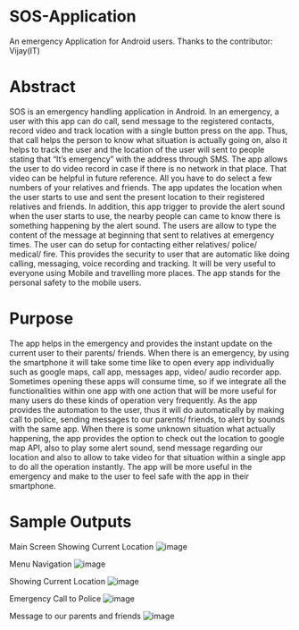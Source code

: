 # SOS-Application
An emergency Application for Android users. Thanks to the contributor: Vijay(IT)

# Abstract
  SOS is an emergency handling application in Android. In an emergency, a user with this app can do call, send message to the registered contacts, record video and track location with a single button press on the app.  Thus, that call helps the person to know what situation is actually going on, also it helps to track the user and the location of the user will sent to people stating that “It’s emergency” with the address through SMS.  The app allows the user to do video record in case if there is no network in that place. That video can be helpful in future reference. All you have to do select a few numbers of your relatives and friends.
	The app updates the location when the user starts to use and sent the present location to their registered relatives and friends. In addition, this app trigger to provide the alert sound when the user starts to use, the nearby people can came to know there is something happening by the alert sound. 
	The users are allow to type the content of the message at beginning that sent to relatives at emergency times. The user can do setup for contacting either relatives/ police/ medical/ fire. This provides the security to user that are automatic like doing calling, messaging, voice recording and tracking. It will be very useful to everyone using Mobile and travelling more places. The app stands for the personal safety to the mobile users.

# Purpose
  The app helps in the emergency and provides the instant update on the current user to their parents/ friends. When there is an emergency, by using the smartphone it will take some time like to open every app individually such as google maps, call app, messages app, video/ audio recorder app. Sometimes opening these apps will consume time, so if we integrate all the functionalities within one app with one action that will be more useful for many users do these kinds of operation very frequently. As the app provides the automation to the user, thus it will do automatically by making call to police, sending messages to our parents/ friends, to alert by sounds with the same app.
	When there is some unknown situation what actually happening, the app provides the option to check out the location to google map API, also to play some alert sound, send message regarding our location and also to allow to take video for that situation within a single app to do all the operation instantly. The app will be more useful in the emergency and make to the user to feel safe with the app in their smartphone.
# Sample Outputs
Main Screen Showing Current Location
![image](https://user-images.githubusercontent.com/29236082/67164960-5c920800-f39d-11e9-8153-72cc6397e27d.png)

Menu Navigation
![image](https://user-images.githubusercontent.com/29236082/67164965-6fa4d800-f39d-11e9-851d-6aa5b68a160a.png)

Showing Current Location
![image](https://user-images.githubusercontent.com/29236082/67164970-73385f00-f39d-11e9-89c9-5adcfe68c82a.png)

Emergency Call to Police
![image](https://user-images.githubusercontent.com/29236082/67164985-a7ac1b00-f39d-11e9-800f-1a668df5734e.png)

Message to our parents and friends
![image](https://user-images.githubusercontent.com/29236082/67164993-bb578180-f39d-11e9-86c1-40d3982d5c22.png)
